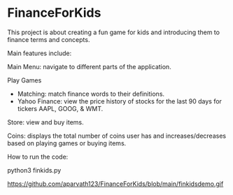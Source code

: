 # FinanceForKids

This project is about creating a fun game for kids and introducing them to finance terms and concepts. 

Main features include:

Main Menu: navigate to different parts of the application.  

Play Games
- Matching: match finance words to their definitions. 
- Yahoo Finance: view the price history of stocks for the last 90 days for tickers AAPL, GOOG, & WMT.

Store: view and buy items.

Coins: displays the total number of coins user has and increases/decreases based on playing games or buying items. 


How to run the code:  

python3 finkids.py


https://github.com/aparvath123/FinanceForKids/blob/main/finkidsdemo.gif 

